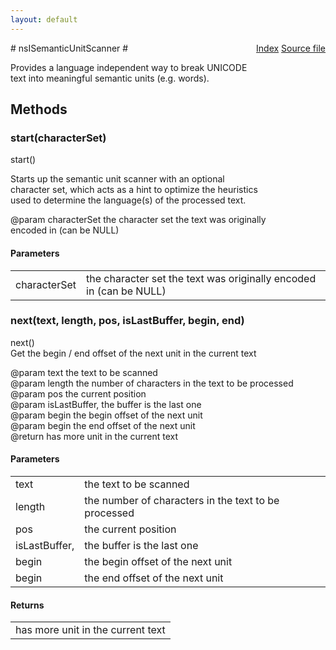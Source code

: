 ```yaml
---
layout: default
---
```

<div class='links' style='float:right'><a href="../index.html">Index</a>
<a href="http://dxr.mozilla.org/mozilla-central/source/intl/lwbrk/nsISemanticUnitScanner.idl">Source file</a>
</div>
# nsISemanticUnitScanner #
  
Provides a language independent way to break UNICODE  
text into meaningful semantic units (e.g. words).  
  

## Methods ##

### start(characterSet) ###
  
start()  
  
Starts up the semantic unit scanner with an optional  
character set, which acts as a hint to optimize the heuristics  
used to determine the language(s) of the processed text.  
  
@param characterSet the character set the text was originally  
                    encoded in (can be NULL)  
  

#### Parameters ####

<table>

<tr>
<td>characterSet</td>
<td>the character set the text was originally  
                    encoded in (can be NULL)  
</td>
</tr>

</table>

### next(text, length, pos, isLastBuffer, begin, end) ###
  
next()  
Get the begin / end offset of the next unit in the current text  
  
@param text the text to be scanned  
@param length the number of characters in the text to be processed  
@param pos the current position  
@param isLastBuffer, the buffer is the last one  
@param begin the begin offset of the next unit   
@param begin the end offset of the next unit   
@return has more unit in the current text  
  

#### Parameters ####

<table>

<tr>
<td>text</td>
<td>the text to be scanned  
</td>
</tr>

<tr>
<td>length</td>
<td>the number of characters in the text to be processed  
</td>
</tr>

<tr>
<td>pos</td>
<td>the current position  
</td>
</tr>

<tr>
<td>isLastBuffer,</td>
<td>the buffer is the last one  
</td>
</tr>

<tr>
<td>begin</td>
<td>the begin offset of the next unit   
</td>
</tr>

<tr>
<td>begin</td>
<td>the end offset of the next unit   
</td>
</tr>

</table>

#### Returns ####

<table>

<tr>
<td>has more unit in the current text  
</td>
</tr>

</table>
